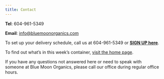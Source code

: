 ```yaml
---
title: Contact
---
```


**Tel**: 604-961-5349

**Email**: [info@bluemoonorganics.com](mailto:info@bluemoonorganics.com)

To set up your delivery schedule, call us at 604-961-5349 or [**SIGN UP here**](/sign-up).

To find out what’s in this week’s container, [visit the home page](/).

If you have any questions not answered here or need to speak with someone at Blue Moon Organics, please call our office during regular office hours.
